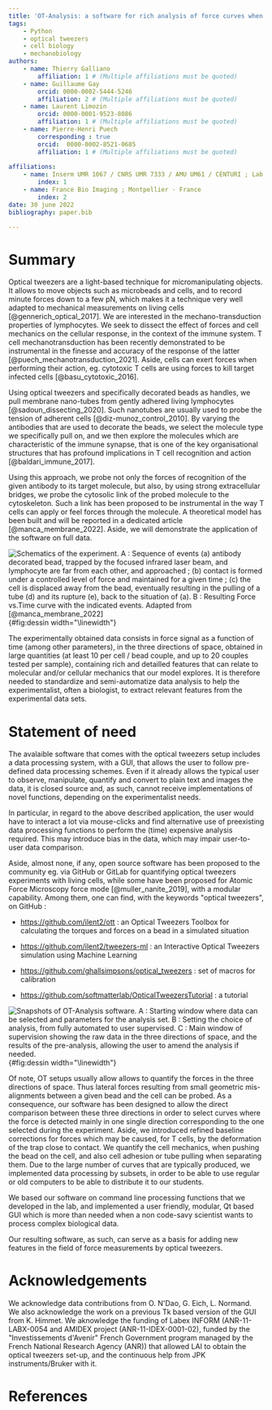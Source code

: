 ```yaml
---
title: 'OT-Analysis: a software for rich analysis of force curves when probing living cells with optical tweezers'
tags:
    - Python
    - optical tweezers
    - cell biology
    - mechanobiology
authors:
    - name: Thierry Galliano
        affiliation: 1 # (Multiple affiliations must be quoted)
    - name: Guillaume Gay
        orcid: 0000-0002-5444-5246
        affiliation: 2 # (Multiple affiliations must be quoted)
    - name: Laurent Limozin
        orcid: 0000-0001-9523-8086
        affiliation: 1 # (Multiple affiliations must be quoted)
    - name: Pierre-Henri Puech
        corresponding : true
        orcid:  0000-0002-8521-0685
        affiliation: 1 # (Multiple affiliations must be quoted)  
  
affiliations:
    - name: Inserm UMR 1067 / CNRS UMR 7333 / AMU UM61 / CENTURI ; Lab. Adhésion et Inflammation ; Marseille - France
        index: 1
    - name: France Bio Imaging ; Montpellier - France
        index: 2
date: 30 june 2022
bibliography: paper.bib

---
```



# Summary

Optical tweezers are a light-based technique for micromanipulating
objects. It allows to move objects such as microbeads and cells, and to
record minute forces down to a few pN, which makes it a technique very
well adapted to mechanical measurements on living cells
[@gennerich_optical_2017]. We are interested in the mechano-transduction
properties of lymphocytes. We seek to dissect the effect of forces and
cell mechanics on the cellular response, in the context of the immune
system. T cell mechanotransduction has been recently demonstrated to be
instrumental in the finesse and accuracy of the response of the latter
[@puech_mechanotransduction_2021]. Aside, cells can exert forces when
performing their action, eg. cytotoxic T cells are using forces to kill
target infected cells [@basu_cytotoxic_2016].

Using optical tweezers and specifically decorated beads as handles, we
pull membrane nano-tubes from gently adhered living lymphocytes
[@sadoun_dissecting_2020]. Such nanotubes are usually used to probe the
tension of adherent cells [@diz-munoz_control_2010]. By varying the
antibodies that are used to decorate the beads, we select the molecule
type we specifically pull on, and we then explore the molecules which
are characteristic of the immune synapse, that is one of the key
organisational structures that has profound implications in T cell
recognition and action [@baldari_immune_2017].

Using this approach, we probe not only the forces of recognition of the
given antibody to its target molecule, but also, by using strong
extracellular bridges, we probe the cytosolic link of the probed
molecule to the cytoskeleton. Such a link has been proposed to be
instrumental in the way T cells can apply or feel forces through the
molecule. A theoretical model has been built and will be reported in a
dedicated article [@manca_membrane_2022]. Aside, we will demonstrate the
application of the software on full data.

![Schematics of the experiment. A : Sequence of events (a) antibody
decorated bead, trapped by the focused infrared laser beam, and
lymphocyte are far from each other, and approached ; (b) contact is
formed under a controlled level of force and maintained for a given time
; (c) the cell is displaced away from the bead, eventually resulting in
the pulling of a tube (d) and its rupture (e), back to the situation of
(a). B : Resulting Force vs.Time curve with the indicated events.
Adapted from [@manca_membrane_2022]](dessin2.png){#fig:dessin
width="\\linewidth"}

The experimentally obtained data consists in force signal as a function
of time (among other parameters), in the three directions of space,
obtained in large quantities (at least 10 per cell / bead couple, and up
to 20 couples tested per sample), containing rich and detailled features
that can relate to molecular and/or cellular mechanics that our model
explores. It is therefore needed to standardize and semi-automatize data
analysis to help the experimentalist, often a biologist, to extract
relevant features from the experimental data sets.

# Statement of need

The avalaible software that comes with the optical tweezers setup
includes a data processing system, with a GUI, that allows the user to
follow pre-defined data processing schemes. Even if it already allows
the typical user to observe, manipulate, quantify and convert to plain
text and images the data, it is closed source and, as such, cannot
receive implementations of novel functions, depending on the
experimentalist needs.

In particular, in regard to the above described application, the user
would have to interact a lot via mouse-clicks and find alternative use
of preexisting data processing functions to perform the (time) expensive
analysis required. This may introduce bias in the data, which may impair
user-to-user data comparison.

Aside, almost none, if any, open source software has been proposed to
the community eg. via GitHub or GitLab for quantifying optical tweezers
experiments with living cells, while some have been proposed for Atomic
Force Microscopy force mode [@muller_nanite_2019], with a modular
capability. Among them, one can find, with the keywords \"optical
tweezers\", on GitHub :

-   https://github.com/ilent2/ott : an Optical Tweezers Toolbox for
    calculating the torques and forces on a bead in a simulated
    situation

-   https://github.com/ilent2/tweezers-ml : an Interactive Optical
    Tweezers simulation using Machine Learning

-   https://github.com/ghallsimpsons/optical_tweezers : set of macros
    for calibration

-   https://github.com/softmatterlab/OpticalTweezersTutorial : a
    tutorial

![Snapshots of OT-Analysis software. A : Starting window where data can
be selected and parameters for the analysis set. B : Setting the choice
of analysis, from fully automated to user supervised. C : Main window of
supervision showing the raw data in the three directions of space, and
the results of the pre-analysis, allowing the user to amend the analysis
if needed.](dessin.png){#fig:dessin width="\\linewidth"}

Of note, OT setups usually allow allows to quantify the forces in the
three directions of space. Thus lateral forces resulting from small
geometric mis-alignments between a given bead and the cell can be
probed. As a consequence, our software has been designed to allow the
direct comparison between these three directions in order to select
curves where the force is detected mainly in one single direction
corresponding to the one selected during the experiment. Aside, we
introduced refined baseline corrections for forces which may be caused,
for T cells, by the deformation of the trap close to contact. We
quantify the cell mechanics, when pushing the bead on the cell, and also
cell adhesion or tube pulling when separating them. Due to the large
number of curves that are typically produced, we implemented data
processing by subsets, in order to be able to use regular or old
computers to be able to distribute it to our students.

We based our software on command line processing functions that we
developed in the lab, and implemented a user friendly, modular, Qt based
GUI which is more than needed when a non code-savy scientist wants to
process complex biological data.

Our resulting software, as such, can serve as a basis for adding new
features in the field of force measurements by optical tweezers.

# Acknowledgements

We acknowledge data contributions from O. N'Dao, G. Eich, L. Normand. We
also acknowledge the work on a previous Tk based version of the GUI from
K. Himmet. We aknowledge the funding of Labex INFORM (ANR-11-LABX-0054
and AMIDEX project (ANR-11-IDEX-0001-02), funded by the
\"Investissements d'Avenir\" French Government program managed by the
French National Research Agency (ANR)) that allowed LAI to obtain the
optical tweezers set-up, and the continuous help from JPK
instruments/Bruker with it.

# References
